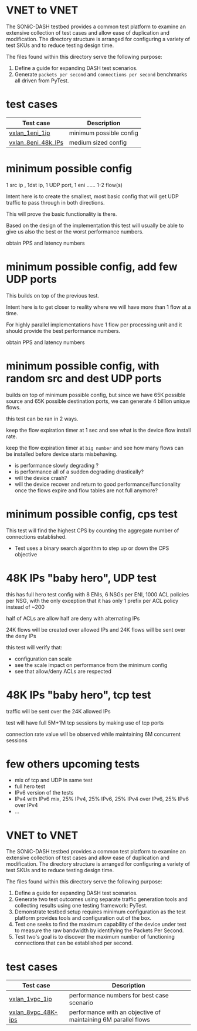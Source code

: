 # VNET to VNET

The SONiC-DASH testbed provides a common test platform to examine an extensive collection of test cases and allow ease of duplication and modification.  The directory structure is arranged for configuring a variety of test SKUs and to reduce testing design time.

The files found within this directory serve the following purpose:
1. Define a guide for expanding DASH test scenarios.
2. Generate `packets per second` and `connections per second` benchmarks all driven from PyTest.


# test cases

| Test case                                      | Description                                               |
| ---------------------------------------------- | --------------------------------------------------------- |
| [vxlan_1eni_1ip](one-ip)                       | minimum possible config                                   |
| [vxlan_8eni_48k_IPs](48K-ips)                  | medium sized config                                       |



# minimum possible config
1 src ip , 1dst ip, 1 UDP port, 1 eni ...... 1-2 flow(s)

Intent here is to create the smallest, most basic config that will get UDP traffic to pass through in both directions.

This will prove the basic functionality is there.

Based on the design of the implementation this test will usually be able to give us also the best or the worst performance numbers.

obtain PPS and latency numbers

# minimum possible config, add few UDP ports
This builds on top of the previous test.

Intent here is to get closer to reality where we will have more than 1 flow at a time.

For highly parallel implementations have 1 flow per processing unit and it should provide the best performance numbers.

obtain PPS and latency numbers

# minimum possible config, with random src and dest UDP ports
builds on top of minimum possible config, but since we have 65K possible source and 65K possible destination ports, we can generate 4 billion unique flows.

this test can be ran in 2 ways.

keep the flow expiration timer at 1 sec and see what is the device flow install rate.

keep the flow expiration timer at `big number` and see how many flows can be installed before device starts misbehaving.

  - is performance slowly degrading ?
  - is performance all of a sudden degrading drastically?
  - will the device crash?
  - will the device recover and return to good performance/functionality once the flows expire and flow tables are not full anymore?

# minimum possible config, cps test
This test will find the highest CPS by counting the aggregate number of connections established.
- Test uses a binary search algorithm to step up or down the CPS objective



# 48K IPs "baby hero", UDP test
this has full hero test config with 8 ENIs, 6 NSGs per ENI, 1000 ACL policies per NSG, with the only exception that it has only 1 prefix per ACL policy instead of ~200

half of ACLs are allow half are deny with alternating IPs

24K flows will be created over allowed IPs and 24K flows will be sent over the deny IPs

this test will verify that:
  - configuration can scale
  - see the scale impact on performance from the minimum config
  - see that allow/deny ACLs are respected

# 48K IPs "baby hero", tcp test
traffic will be sent over the 24K allowed IPs

test will have full 5M+1M tcp sessions by making use of tcp ports

connection rate value will be observed while maintaining 6M concurrent sessions

# few others upcoming tests
  - mix of tcp and UDP in same test
  - full hero test
  - IPv6 version of the tests
  - IPv4 with IPv6 mix, 25% IPv4, 25% IPv6, 25% IPv4 over IPv6, 25% IPv6 over IPv4
  - ...
# VNET to VNET

The SONiC-DASH testbed provides a common test platform to examine an extensive collection of test cases and allow ease of duplication and modification.  The directory structure is arranged for configuring a variety of test SKUs and to reduce testing design time.

The files found within this directory serve the following purpose:
1. Define a guide for expanding DASH test scenarios.
2. Generate two test outcomes using separate traffic generation tools and collecting results using one testing framework: PyTest.
3. Demonstrate testbed setup requires minimum configuration as the test platform provides tools and configuration out of the box.
4. Test one seeks to find the maximum capability of the device under test to measure the raw bandwidth by identifying the Packets Per Second.
5. Test two's goal is to discover the maximum number of functioning connections that can be established per second.


# test cases

| Test case                                      | Description                                                    |
| ---------------------------------------------- | -------------------------------------------------------------- |
| [vxlan_1vpc_1ip](one-ip/README.md)             | performance numbers for best case scenario                     |
| [vxlan_8vpc_48K-ips](48K-ips/README.md)        | performance with an objective of maintaining 6M parallel flows |
